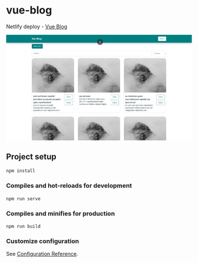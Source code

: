 # vue-blog

Netlify deploy - [Vue Blog](https://6273b9526a541a3269f856ba--delicate-tanuki-77a10b.netlify.app/)

![Main page](./src/assets/vueBlogPreview.jpg)

## Project setup
```
npm install
```

### Compiles and hot-reloads for development
```
npm run serve
```

### Compiles and minifies for production
```
npm run build
```

### Customize configuration
See [Configuration Reference](https://cli.vuejs.org/config/).

